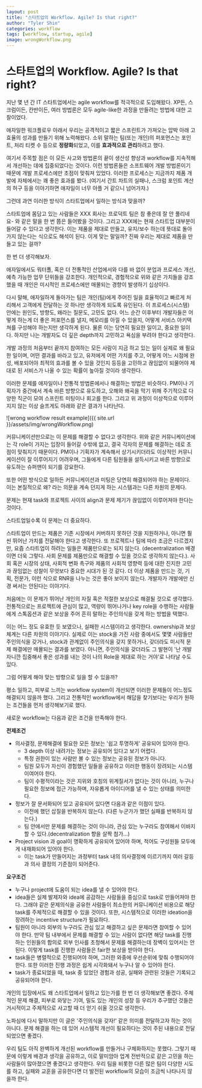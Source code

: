 ```yaml
---
layout: post
title: "스타트업의 Workflow. Agile? Is that right?"
author: "Tyler Shin"
categories: workflow
tags: [workflow, startup, agile]
image: wrongWorkflow.png
---
```


# 스타트업의 Workflow. Agile? Is that right?

지난 몇 년 간 IT 스타트업에서는 agile workflow를 적극적으로 도입해왔다. XP든, 스크럼이든, 칸반이든, 여러 방법론은 모두 agile-like한 과정을 만들려는 방법에 대한 고찰이었다.

애자일한 워크플로우 아래서 우리는 공격적이고 짧은 스프린트가 가져오는 압박 아래 고효율의 성과를 만들기 위해 노력해왔다. 소위 말하는 팀(또는 개인)의 퍼포먼스는 포인트, 처리 티켓 수 등으로 **정량화**되었고, 이를 **효과적으로 관리**하려고 했다.

여기서 주목할 점은 이 모든 사고와 방법론의 끝이 생산성 향상과 workflow를 지속적해서 개선하는 데에 집중되었다는 것이다. 이런 방법론들은 소프트웨어 개발 방법론이기 때문에 개발 프로세스에만 초점이 맞춰져 있었다. 이러한 프로세스는 지금까지 제품 개발에 자체에서는 꽤 좋은 효과를 봤다. (여기서 간트 차트의 실패나, 스크럼 포인트 계산의 허구 등을 이야기하면 애자일이 너무 아플 거 같으니 넘어가자.)

그런데 과연 이러한 방식이 스타트업에서 일하는 방식과 맞을까?

스타트업에 몸담고 있는 사람들은 XXX 회사는 프로덕트 팀은 참 좋은데 잘 안 풀리네요- 와 같은 말을 한 번 쯤은 들어봤을 것이다. 그리고 XXX에는 현재 스타트업 대부분이 들어갈 수 있다고 생각한다. 이는 제품을 제대로 만들고, 유지/보수 하는데 뜻대로 돌아가지 않는다는 식으로도 해석이 된다. 이게 맞는 말일까? 진짜 우리는 제대로 제품을 만들고 있는 걸까?

한 번 더 생각해보자.

애자일에서도 워터폴, 혹은 더 전통적인 산업에서와 다를 바 없이 분업과 프로세스 개선, 예측 가능한 업무 단위들을 강조한다. 개인적으로, 경험적으로 위와 같은 가치들을 강조했을 때 개인은 미시적인 프로세스에만 매몰되는 경향이 발생하기 십상이다. 

다시 말해, 애자일하게 돌아가는 팀은 개인(팀)에게 주어진 일을 효율적이고 빠르게 처리해서 고객에게 전달하는 것 하나만 생각하게 되도록 유인된다. 이 프로세스(시스템) 안에는 원인도, 방향도, 왜라는 질문도, 고민도 없다. 어느 순간 이후부터 개발자들은 어떻게 하는게 더 좋은 퍼포먼스를 낼지, 메모리를 아낄 수 있을지, 어떻게 서비스 아키텍쳐를 구성해야 하는지만 생각하게 된다. 물론 이는 당연히 필요한 일이고, 중요한 일이다. 하지만 나는 개발자도 더 깊은 depth까지 고민하고 욕심을 부려야 한다고 생각한다.

개발 과정의 처음부터 끝까지 참여하는 모든 사람이 지금 하고 있는 일이 실제로 왜 필요한 일이며, 어떤 결과를 바라고 있고, 유저에게 어떤 가치를 주고, 어떻게 어느 시점에 완성, 배포되어야 최적의 효과를 볼 수 있을 것인지 등등을 고민하고 끊임없이 되물어야 제대로 된 서비스가 나올 수 있는 확률이 높아질 것이라 생각한다.

이러한 문제를 애자일이나 전통적 방법론에서나 해결하는 방법은 비슷하다. PM이나 기획자가 중간에서 계속 바른 방향으로 유도하고, 오해와 왜곡을 막기 위해 주기적으로 다양한 직군이 모여 스프린트 미팅이나 회고를 한다. 그리고 위 과정이 이상적으로 이루어지지 않는 이상 슬프게도 아래와 같은 결과가 나타난다.

![wrong workflow result example]({{ site.url }}/assets/img/wrongWorkflow.png)

커뮤니케이션만으로는 이 문제를 해결할 수 없다고 생각한다. 위와 같은 커뮤니케이션에는 각 role이 가지는 입장이 들어갈 수밖에 없고, 결국 각자의 문제를 해결하는 데로 초점이 맞춰지기 때문이다. PM이나 기획자가 계속해서 상기시키더라도 이상적인 커뮤니케이션이 잘 이루어지기 어려우며, 그들에게 다른 팀원들을 설득시키고 바른 방향으로 유도하는 슈퍼맨이 되기를 강요한다. 

또한 어떤 방식으로 일하든 커뮤니케이션과 미팅은 당연히 해결되어야 하는 문제이다. 이는 본질적으로 왜? 라는 의문을 계속 던지게 하는 시스템과는 다른 차원의 문제다.

문제는 현재 task와 프로젝트 사이의 align과 문제 제기가 끊임없이 이루어져야 한다는 것이다.

스타트업일수록 이 문제는 더 중요하다.

스타트업이 만드는 제품은 기존 시장에서 커버하지 못하던 것을 지원하거나, 아니면 훨씬 뛰어난 가치를 전달해야 한다고 생각한다. 또 프로젝트나 팀에 따라 조금은 다르겠지만, 요즘 스타트업이 하려는 일들은 제품만으로는 되지 않는다. (decentralization 배경이면 더욱 그렇다. 사회 문제를 제품만으로 해결할 수 있을 것으로 생각하지 않는다.). 사회 혹은 시장의 상태, 사회적 변화 촉구와 제품의 사회적 영향력 등에 대한 진지한 고민과 끊임없는 성찰이 무엇보다 중요한 시대가 된 것 같다. 더 이상 제품을 만드는 것, 기획, 전문가, 이런 식으로 RNR을 나누는 것은 좋아 보이지 않는다. 개발자가 개발에만 신경 써서는 안된다는 이야기다.

처음에는 이 문제가 뛰어난 개인의 자질 혹은 적절한 보상으로 해결될 것으로 생각했다. 전통적으로는 프로젝트에 관심이 많고, 역량이 뛰어나거나 key role을 수행하는 사람들에게 스톡옵션과 같은 보상을 주어 흔히 말하는 주인의식을 갖게 하는 방법을 택했다. 

이는 어느 정도 유효한 듯 보였으나, 실패한 시스템이라고 생각한다. ownership과 보상 체계는 다른 차원의 이야기다. 실제로 이는 stock을 가진 사람 중에서도 몇몇 사람들만 주인의식을 갖거나, stock과 관계없이 주인의식을 갖지 못하거나, 갖더라도 미시적 문제 해결에만 매몰되는 결과를 보였다. 아니면, 주인의식을 갖더라도 그 발현이 '난 개발자니깐 집중해서 좋은 성과를 내는 것이 나의 Role을 제대로 하는 거야'로 나타날 수도 있다.

그럼 어떻게 해야 맞는 방향으로 일을 할 수 있을까?

평소 일하고, 피부로 느끼는 workflow system이 개선되면 이러한 문제들이 어느정도 해결되지 않을까 했다. 그리고 전통적인 workflow에서 해답을 찾기보다는 우리가 원하는 조건들을 먼저 생각해보기로 했다.

새로운 workflow는 다음과 같은 조건을 만족해야 한다.

**전제조건**

- 의사결정, 문제해결에 필요한 모든 정보는 '쉽고 투명하게' 공유되어 있어야 한다.
  - 3 depth 이상 내려가는 정보는 공유되어 있다고 보기 어렵다.
  - 특정 권한이 있는 사람만 볼 수 있는 정보는 공유된 정보가 아니다.
  - 팀원 모두가 자신이 경험했던 일들을 공유하고 이러한 행동이 장려되는 시스템이여어야 한다.
  - 팀이 수평적이라는 것은 지위와 호칭의 위계질서가 없다는 것이 아니라, 누구나 필요한 정보에 접근 가능하며, 자유롭게 아이디어를 낼 수 있는 상태를 의미한다.
- 정보가 잘 문서화되어 있고 공유되어 있다면 다음과 같은 이점이 있다.
  - 이전에 했던 삽질을 반복하지 않는다. (다른 누군가가 했던 실패를 반복하지 않는다.)
  - 팀 안에서만 문제를 해결하는 것이 아니라, 관심 있는 누구라도 참여해서 이바지할 수 있다.(decentralization 향을 살짝 첨가...)
- Project vision 과 goal이 명확하게 공유되어 있어야 하며, 적어도 구성원들 모두에게 내재화되어 있어야 한다.
  - 이는 task가 만들어지는 과정부터 task 내의 의사결정에 이르기까지 여러 갈등과 의사 결정의 기준점이 되어준다.

**요구조건**

- 누구나 project에 도움이 되는 idea를 낼 수 있어야 한다.
- idea들은 실제 발제자와 idea에 공감하는 사람들을 중심으로 task로 만들어져야 한다. 그래야 같은 문제의식을 공유한 사람들이 최소한의 커뮤니케이션 비용으로 해당 task를 주체적으로 해결할 수 있을 것이다. 또한, 시스템적으로 이러한 ideation을 장려하는 incentive structure가 필요하다.
- 팀원이 아니라 외부의 누구라도 관심 있고 해결하고 싶은 문제라면 참여할 수 있어야 한다. 만약 팀 내부에서 문제를 해결할 수 있는 사람이 없다면 해당 task를 진행하는 인원들의 합의로 외부 인사를 초청해서 문제를 해결하는데 장벽이 있어서는 안 된다. 이렇게 task를 진행한 사람들은 fair한 보상을 받아야 한다.
- task들은 병렬적으로 진행되어야 하며, 그러한 와중에 우선순위에 맞춰 수행되어야 한다. 또한 이러한 진행 과정은 쉽게 시각화돼서 누구나 알 수 있어야 한다.
- task가 종료되었을 때, task 중 있었던 경험과 성공, 실패와 관련된 것들은 기록되고 공유되어야 한다.

개인의 입장에서도 왜 스타트업에서 일하고 있는가를 한 번 더 생각해보면 좋겠다. 주체적인 문제 해결, 피부로 와닿는 기여, 밀도 있는 개인의 성장 등 우리가 추구했던 것들은 거시적이고 주체적으로 사고할 때 더 얻기 쉬울 것으로 생각한다. 

노파심에 다시 말하지만 이 글은 '주인의식을 갖자!' 같은 의미를 전달하고자 하는 것이 아니다. 문제 해결을 하는 데 있어 시스템적 개선이 필요하다는 것이 주된 내용으로 전달되었으면 좋겠다. 

우리 팀도 아직 완벽하게 개선된 workflow를 만들거나 구체화하지는 못했다. 그렇기 때문에 이렇게 배경과 생각을 공유하고, 이로 말미암아 업계 전반적으로 같은 고민을 하는 사람들이 많아졌으면 좋겠다고 생각한다. 우리 팀을 비롯한 다른 많은 팀이 다양한 시도를 하고, 실패와 교훈을 공유한다면 더 발전된 workflow의 모습이 조금씩 나타나지 않을까 한다.
